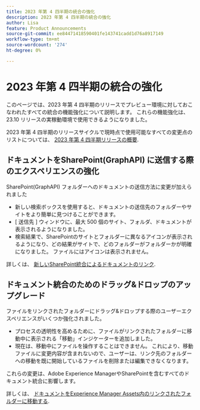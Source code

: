 ```yaml
---
title: 2023 年第 4 四半期の統合の強化
description: 2023 年第 4 四半期の統合の強化
author: Lisa
feature: Product Announcements
source-git-commit: ee84471418590401fe143741cadd1d76a8917149
workflow-type: tm+mt
source-wordcount: '274'
ht-degree: 0%

---
```


# 2023 年第 4 四半期の統合の強化

このページでは、2023 年第 4 四半期のリリースでプレビュー環境に対しておこなわれたすべての統合の機能強化について説明します。 これらの機能強化は、23.10 リリースの実稼動環境で使用できるようになりました。

2023 年第 4 四半期のリリースサイクルで現時点で使用可能なすべての変更点のリストについては、 [2023 年第 4 四半期リリースの概要](/help/quicksilver/product-announcements/product-releases/23-q4-release-activity/23-q4-release-overview.md).

## ドキュメントをSharePoint(GraphAPI) に送信する際のエクスペリエンスの強化

SharePoint(GraphAPI) フォルダーへのドキュメントの送信方法に変更が加えられました

* 新しい検索ボックスを使用すると、ドキュメントの送信先のフォルダーやサイトをより簡単に見つけることができます。
* [ 送信先 ] ウィンドウに、最大 500 個のサイト、フォルダ、ドキュメントが表示されるようになりました。
* 検索結果で、SharePointのサイトとフォルダーに異なるアイコンが表示されるようになり、どの結果がサイトで、どのフォルダーがフォルダーかが明確になりました。 ファイルにはアイコンは表示されません。

詳しくは、 [新しいSharePoint統合によるドキュメントのリンク](/help/quicksilver/administration-and-setup/configure-integrations/configure-sharepoint-integration.md#link-documents-through-the-new-sharepoint-integration).

## ドキュメント統合のためのドラッグ&amp;ドロップのアップグレード

ファイルをリンクされたフォルダーにドラッグ&amp;ドロップする際のユーザーエクスペリエンスがいくつか強化されました。

* プロセスの透明性を高めるために、ファイルがリンクされたフォルダーに移動中に表示される「移動」インジケーターを追加しました。
* 現在は、移動中にファイルを操作することはできません。 これにより、移動ファイルに変更内容が含まれないので、ユーザーは、リンク先のフォルダーへの移動を既に開始しているファイルを削除または編集できなくなります。

これらの変更は、Adobe Experience ManagerやSharePointを含むすべてのドキュメント統合に影響します。

詳しくは、 [ドキュメントをExperience Manager Assets内のリンクされたフォルダーに移動する](/help/quicksilver/documents/adobe-workfront-for-experience-manager-assets-essentials/send-to-aem.md#move-a-document-to-a-linked-folder-in-experience-manager-assets).
